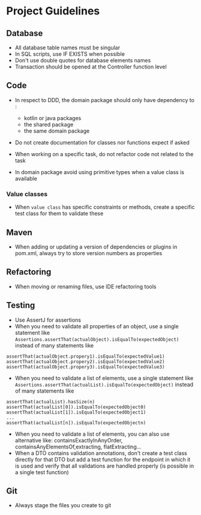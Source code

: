 # Project Guidelines

## Database
* All database table names must be singular
* In SQL scripts, use IF EXISTS when possible
* Don't use double quotes for database elements names
* Transaction should be opened at the Controller function level

## Code
* In respect to DDD, the domain package should only have dependency to :
    * kotlin or java packages
    * the shared package
    * the same domain package

* Do not create documentation for classes nor functions expect if asked
* When working on a specific task, do not refactor code not related to the task
* In domain package avoid using primitive types when a value class is available

### Value classes
* When `value class` has specific constraints or methods, create a specific test class for them to validate these


## Maven
* When adding or updating a version of dependencies or plugins in pom.xml, 
always try to store version numbers as properties

## Refactoring
* When moving or renaming files, use IDE refactoring tools

## Testing
* Use AssertJ for assertions
* When you need to validate all properties of an object, use a single statement like 
 `Assertions.assertThat(actualObject).isEqualTo(expectedObject)` instead of many statements like
 ``` 
 assertThat(actualObject.propery1).isEqualTo(expectedValue1)
 assertThat(actualObject.propery2).isEqualTo(expectedValue2)
 assertThat(actualObject.propery3).isEqualTo(expectedValue3)
 ```
* When you need to validate a list of elements, use a single statement like
 `Assertions.assertThat(actualList).isEqualTo(expectedObject)` instead of many statements like
 ``` 
 assertThat(actualList).hasSize(n)
 assertThat(actualList[0]).isEqualTo(expectedObject0)
 assertThat(actualList[1]).isEqualTo(expectedObject1)
 ...
 assertThat(actualList[n]).isEqualTo(expectedObjectn)
 ```
* When you need to validate a list of elements, you can also use alternative like: containsExactlyInAnyOrder,
  containsAnyElementsOf,extracting, flatExtracting...
* When a DTO contains validation annotations, don't create a test class directly for that DTO but add a test 
function for the endpoint in which it is used and verify that all validations are handled properly (is possible in a
single test function)

## Git
* Always stage the files you create to git
